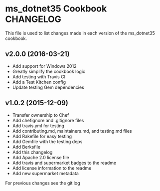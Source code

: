 # ms_dotnet35 Cookbook CHANGELOG

This file is used to list changes made in each version of the ms_dotnet35 cookbook.

## v2.0.0 (2016-03-21)

- Add support for Windows 2012
- Greatly simplify the cookbook logic
- Add testing with Travis CI
- Add a Test Kitchen config
- Update testing Gem dependencies

## v1.0.2 (2015-12-09)

- Transfer ownership to Chef
- Add chefignore and .gitignore files
- Add travis.yml for testing
- Add contributing.md, maintainers.md, and testing.md files
- Add Rakefile for easy testing
- Add Gemfile with the testing deps
- Add Berksfile
- Add this changelog
- Add Apache 2.0 license file
- Add travis and supermarket badges to the readme
- Add license information to the readme
- Add new supermarket metadata

For previous changes see the git log

